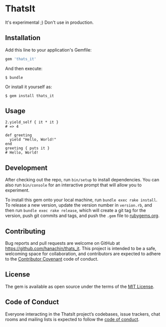 # ThatsIt

It's experimental ;) Don't use in production.

## Installation

Add this line to your application's Gemfile:

```ruby
gem 'thats_it'
```

And then execute:

    $ bundle

Or install it yourself as:

    $ gem install thats_it

## Usage

    2.yield_self { it * it }
    # => 4

    def greeting
      yield "Hello, World!"
    end
    greeting { puts it }
    # Hello, World!

## Development

After checking out the repo, run `bin/setup` to install dependencies. You can also run `bin/console` for an interactive prompt that will allow you to experiment.

To install this gem onto your local machine, run `bundle exec rake install`. To release a new version, update the version number in `version.rb`, and then run `bundle exec rake release`, which will create a git tag for the version, push git commits and tags, and push the `.gem` file to [rubygems.org](https://rubygems.org).

## Contributing

Bug reports and pull requests are welcome on GitHub at https://github.com/hanachin/thats_it. This project is intended to be a safe, welcoming space for collaboration, and contributors are expected to adhere to the [Contributor Covenant](http://contributor-covenant.org) code of conduct.

## License

The gem is available as open source under the terms of the [MIT License](https://opensource.org/licenses/MIT).

## Code of Conduct

Everyone interacting in the ThatsIt project’s codebases, issue trackers, chat rooms and mailing lists is expected to follow the [code of conduct](https://github.com/hanachin/thats_it/blob/master/CODE_OF_CONDUCT.md).
